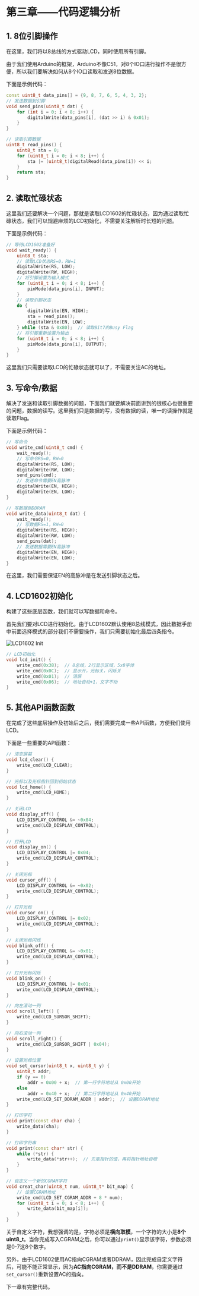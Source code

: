 # 第三章——代码逻辑分析

## 1. 8位引脚操作

在这里，我们将以8总线的方式驱动LCD，同时使用所有引脚。

由于我们使用Arduino的框架，Arduino不像C51，对8个IO口进行操作不是很方便，所以我们要解决如何从8个IO口读取和发送8位数据。

下面是示例代码：

```cpp
const uint8_t data_pins[] = {9, 8, 7, 6, 5, 4, 3, 2};
// 发送数据到引脚
void send_pins(uint8_t dat) {
    for (int i = 0; i < 8; i++) {
        digitalWrite(data_pins[i], (dat >> i) & 0x01);
    }
}

// 读取引脚数据
uint8_t read_pins() {
    uint8_t sta = 0;
    for (uint8_t i = 0; i < 8; i++) {
        sta |= (uint8_t)digitalRead(data_pins[i]) << i;
    }
    return sta;
}
```

## 2. 读取忙碌状态

这里我们还要解决一个问题，那就是读取LCD1602的忙碌状态，因为通过读取忙碌状态，我们可以规避麻烦的LCD初始化，不需要关注解析时长短的问题。

下面是示例代码：

```cpp
// 等待LCD1602准备好
void wait_ready() {
    uint8_t sta;
    // 读取LCD状态RS=0，RW=1
    digitalWrite(RS, LOW);
    digitalWrite(RW, HIGH);
    // 将引脚设置为输入模式
    for (uint8_t i = 0; i < 8; i++) {
        pinMode(data_pins[i], INPUT);
    }
    // 读取引脚状态
    do {
        digitalWrite(EN, HIGH);
        sta = read_pins();
        digitalWrite(EN, LOW);
    } while (sta & 0x80);  // 读取Bit7的Busy Flag
    // 将引脚重新设置为输出
    for (uint8_t i = 0; i < 8; i++) {
        pinMode(data_pins[i], OUTPUT);
    }
}
```

这里我们只需要读取LCD的忙碌状态就可以了，不需要关注AC的地址。

## 3. 写命令/数据

解决了发送和读取引脚数据的问题，下面我们就要解决前面讲到的很核心也很重要的问题，数据的读写。这里我们只是数据的写，没有数据的读，唯一的读操作就是读取Flag。

下面是示例代码：

```cpp
// 写命令
void write_cmd(uint8_t cmd) {
    wait_ready();
    // 写命令RS=0，RW=0
    digitalWrite(RS, LOW);
    digitalWrite(RW, LOW);
    send_pins(cmd);
    // 发送命令需要EN高脉冲
    digitalWrite(EN, HIGH);
    digitalWrite(EN, LOW);
}

// 写数据到DDRAM
void write_data(uint8_t dat) {
    wait_ready();
    // 写数据RS=1，RW=0
    digitalWrite(RS, HIGH);
    digitalWrite(RW, LOW);
    send_pins(dat);
    // 发送数据需要EN高脉冲
    digitalWrite(EN, HIGH);
    digitalWrite(EN, LOW);
}
```

在这里，我们需要保证EN的高脉冲是在发送引脚状态之后。

## 4. LCD1602初始化

构建了这些底层函数，我们就可以写数据和命令。

首先我们要对LCD进行初始化。由于LCD1602默认使用8总线模式，因此数据手册中前面选择模式的部分我们不需要操作，我们只需要初始化最后四条指令。

![LCD1602 Init](images/2-8.png)

```cpp
// LCD初始化
void lcd_init() {
    write_cmd(0x38);  // 8总线，2行显示区域，5x8字体
    write_cmd(0x0C);  // 显示开，光标关，闪烁关
    write_cmd(0x01);  // 清屏
    write_cmd(0x06);  // 地址自动+1，文字不动
}
```

## 5. 其他API函数函数

在完成了这些底层操作及初始后之后，我们需要完成一些API函数，方便我们使用LCD。

下面是一些重要的API函数：

```cpp
// 清空屏幕
void lcd_clear() {
    write_cmd(LCD_CLEAR);
}

// 光标以及光标指针回到初始状态
void lcd_home() {
    write_cmd(LCD_HOME);
}

// 关闭LCD
void display_off() {
    LCD_DISPLAY_CONTROL &= ~0x04;
    write_cmd(LCD_DISPLAY_CONTROL);
}

// 打开LCD
void display_on() {
    LCD_DISPLAY_CONTROL |= 0x04;
    write_cmd(LCD_DISPLAY_CONTROL);
}

// 关闭光标
void cursor_off() {
    LCD_DISPLAY_CONTROL &= ~0x02;
    write_cmd(LCD_DISPLAY_CONTROL);
}

// 打开光标
void cursor_on() {
    LCD_DISPLAY_CONTROL |= 0x02;
    write_cmd(LCD_DISPLAY_CONTROL);
}

// 关闭光标闪烁
void blink_off() {
    LCD_DISPLAY_CONTROL &= ~0x01;
    write_cmd(LCD_DISPLAY_CONTROL);
}

// 打开光标闪烁
void blink_on() {
    LCD_DISPLAY_CONTROL |= 0x01;
    write_cmd(LCD_DISPLAY_CONTROL);
}

// 向左滚动一列
void scroll_left() {
    write_cmd(LCD_SURSOR_SHIFT);
}

// 向右滚动一列
void scroll_right() {
    write_cmd(LCD_SURSOR_SHIFT | 0x04);
}

// 设置光标位置
void set_cursor(uint8_t x, uint8_t y) {
    uint8_t addr;
    if (y == 0)
        addr = 0x00 + x;  // 第一行字符地址从 0x00开始
    else
        addr = 0x40 + x;  // 第二行字符地址从 0x40开始
    write_cmd(LCD_SET_DDRAM_ADDR | addr);  // 设置DDRAM地址
}

// 打印字符
void print(const char cha) {
    write_data(cha);
}

// 打印字符串
void print(const char* str) {
    while (*str) {
        write_data(*str++);  // 先取指针的值，再将指针地址自增
    }
}

// 自定义一个新的CGRAM字符
void creat_char(uint8_t num, uint8_t* bit_map) {
    // 设置CGRAM地址
    write_cmd(LCD_SET_CGRAM_ADDR + 8 * num);
    for (uint8_t i = 0; i < 8; i++) {
        write_data(bit_map[i]);
    }
}
```

关于自定义字符，我想强调的是，字符必须是**横向取模**，一个字符的大小是**8个uint8_t**。当你完成写入CGRAM之后，你可以通过`print()`显示该字符，参数必须是0-7这8个数字。

另外，由于LCD1602使用AC指向CGRAM或者DDRAM，因此完成自定义字符后，可能不能正常显示，因为**AC指向CGRAM，而不是DDRAM**，你需要通过`set_cursor()`重新设置AC的指向。

下一章有完整代码。
